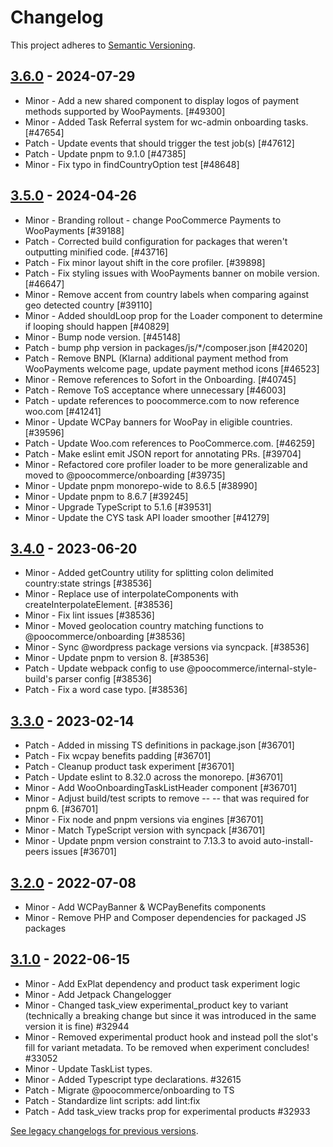# Changelog 

This project adheres to [Semantic Versioning](https://semver.org/spec/v2.0.0.html).

## [3.6.0](https://www.npmjs.com/package/@poocommerce/onboarding/v/3.6.0) - 2024-07-29 

-   Minor - Add a new shared component to display logos of payment methods supported by WooPayments. [#49300]
-   Minor - Added Task Referral system for wc-admin onboarding tasks. [#47654]
-   Patch - Update events that should trigger the test job(s) [#47612]
-   Patch - Update pnpm to 9.1.0 [#47385]
-   Minor - Fix typo in findCountryOption test [#48648]

## [3.5.0](https://www.npmjs.com/package/@poocommerce/onboarding/v/3.5.0) - 2024-04-26 

-   Minor - Branding rollout - change PooCommerce Payments to WooPayments [#39188]
-   Patch - Corrected build configuration for packages that weren't outputting minified code. [#43716]
-   Patch - Fix minor layout shift in the core profiler. [#39898]
-   Patch - Fix styling issues with WooPayments banner on mobile version. [#46647]
-   Minor - Remove accent from country labels when comparing against geo detected country [#39110]
-   Minor - Added shouldLoop prop for the Loader component to determine if looping should happen [#40829]
-   Minor - Bump node version. [#45148]
-   Patch - bump php version in packages/js/*/composer.json [#42020]
-   Patch - Remove BNPL (Klarna) additional payment method from WooPayments welcome page, update payment method icons [#46523]
-   Minor - Remove references to Sofort in the Onboarding. [#40745]
-   Patch - Remove ToS acceptance where unnecessary [#46003]
-   Patch - update references to poocommerce.com to now reference woo.com [#41241]
-   Minor - Update WCPay banners for WooPay in eligible countries. [#39596]
-   Patch - Update Woo.com references to PooCommerce.com. [#46259]
-   Patch - Make eslint emit JSON report for annotating PRs. [#39704]
-   Minor - Refactored core profiler loader to be more generalizable and moved to @poocommerce/onboarding [#39735]
-   Minor - Update pnpm monorepo-wide to 8.6.5 [#38990]
-   Minor - Update pnpm to 8.6.7 [#39245]
-   Minor - Upgrade TypeScript to 5.1.6 [#39531]
-   Minor - Update the CYS task API loader smoother [#41279]

## [3.4.0](https://www.npmjs.com/package/@poocommerce/onboarding/v/3.4.0) - 2023-06-20 

-   Minor - Added getCountry utility for splitting colon delimited country:state strings [#38536]
-   Minor - Replace use of interpolateComponents with createInterpolateElement. [#38536]
-   Minor - Fix lint issues [#38536]
-   Minor - Moved geolocation country matching functions to @poocommerce/onboarding [#38536]
-   Minor - Sync @wordpress package versions via syncpack. [#38536]
-   Minor - Update pnpm to version 8. [#38536]
-   Patch - Update webpack config to use @poocommerce/internal-style-build's parser config [#38536]
-   Patch - Fix a word case typo. [#38536]

## [3.3.0](https://www.npmjs.com/package/@poocommerce/onboarding/v/3.3.0) - 2023-02-14 

-   Patch - Added in missing TS definitions in package.json [#36701]
-   Patch - Fix wcpay benefits padding [#36701]
-   Patch - Cleanup product task experiment [#36701]
-   Patch - Update eslint to 8.32.0 across the monorepo. [#36701]
-   Minor - Add WooOnboardingTaskListHeader component [#36701]
-   Minor - Adjust build/test scripts to remove -- -- that was required for pnpm 6. [#36701]
-   Minor - Fix node and pnpm versions via engines [#36701]
-   Minor - Match TypeScript version with syncpack [#36701]
-   Minor - Update pnpm version constraint to 7.13.3 to avoid auto-install-peers issues [#36701]

## [3.2.0](https://www.npmjs.com/package/@poocommerce/onboarding/v/3.2.0) - 2022-07-08 

-   Minor - Add WCPayBanner & WCPayBenefits components
-   Minor - Remove PHP and Composer dependencies for packaged JS packages

## [3.1.0](https://www.npmjs.com/package/@poocommerce/onboarding/v/3.1.0) - 2022-06-15 

-   Minor - Add ExPlat dependency and product task experiment logic
-   Minor - Add Jetpack Changelogger
-   Minor - Changed task_view experimental_product key to variant (technically a breaking change but since it was introduced in the same version it is fine) #32944
-   Minor - Removed experimental product hook and instead poll the slot's fill for variant metadata. To be removed when experiment concludes! #33052
-   Minor - Update TaskList types.
-   Minor - Added Typescript type declarations. #32615
-   Patch - Migrate @poocommerce/onboarding to TS
-   Patch - Standardize lint scripts: add lint:fix
-   Patch - Add task_view tracks prop for experimental products #32933

[See legacy changelogs for previous versions](https://github.com/poocommerce/poocommerce/blob/68581955106947918d2b17607a01bdfdf22288a9/packages/js/onboarding/CHANGELOG.md).
